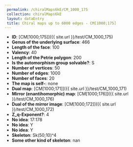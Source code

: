 ```yaml
--- 
 permalink: /chiralMaps6kE/CM_1000_175 
 collection: chiralMaps6kE
 layout: dataEntry
 title: Chiral maps up to 6000 edges - CM[1000;175]
---
```


- **ID**: [CM[1000;175]]({{ site.url }}/test/CM_1000_175)
- **Genus of the underlying surface**: 466
- **Length of the face**: 100
- **Valency**: 40
- **Length of the Petrie polygon**: 200
- **Is the automorphism group solvable?**: S
- **Number of vertices**: 50
- **Number of edges**: 1000
- **Number of faces**: 20
- **The map is self-**: none
- **Dual map**: [CM[1000;171]]({{ site.url }}/test/CM_1000_171)
- **Mirror (enantihomorphic) map**: [CM[1000;176]]({{ site.url }}/test/CM_1000_176)
- **Dual of the mirror image**: [CM[1000;172]]({{ site.url }}/test/CM_1000_172)
- **Z_q-Exponent?**: 4
- **No idea**:  17:178
- **No idea**: Y
- **No idea**: Y
- **Skeleton**: Sk(50;10)^4
- **Some other kind of skeleton**: nan
